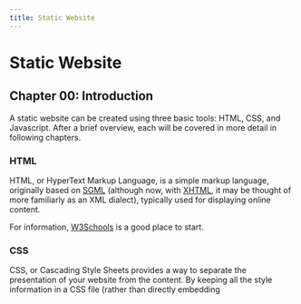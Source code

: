 ```yaml
--- 
title: Static Website
---
```


Static Website
==============

Chapter 00: Introduction
------------------------

A static website can be created using three basic tools: HTML, CSS, and Javascript. After a brief overview, each will be covered in more detail in following chapters.

### HTML

HTML, or HyperText Markup Language, is a simple markup language, originally based on [SGML](http://en.wikipedia.org/wiki/Standard_Generalized_Markup_Language) (although now, with [XHTML](http://en.wikipedia.org/wiki/XHTML), it may be thought of more familiarly as an XML dialect), typically used for displaying online content.

For information, [W3Schools](http://www.w3schools.com/html/default.asp) is a good place to start.

### CSS

CSS, or Cascading Style Sheets provides a way to separate the presentation of your website from the content. By keeping all the style information in a CSS file (rather than directly embedding <style> tags or worse, style= attributes), it becomes much easier to maintain a uniform look across a website, as well as easily change the styling when required.

For more information, [W3Schools](http://www.w3schools.com/css/default.asp) is a good place to start.

#### Tips
+ Use a framework
+ Start with a layout
+ Use SASS

#### Resources

+ Overall
  + [CSS Frameworks](http://www.smashingmagazine.com/2007/09/21/css-frameworks-css-reset-design-from-scratch/)
  + [Principles of Cross-Browser CSS](http://www.smashingmagazine.com/2010/06/07/the-principles-of-cross-browser-css-coding/)
  + [Understanding CSS Layouts](http://snook.ca/archives/html_and_css/six_keys_to_understanding_css_layouts/)
  + [Highly Extensible CSS Interfaces](http://cameronmoll.com/archives/2008/02/the_highly_extensible_css_interface_the_series/)
+ Layouts 
  + [Perfectly Multi-Column Liquid Layouts](http://matthewjamestaylor.com/blog/perfect-multi-column-liquid-layouts)
  + [Yet-Another-Multicolumn-Layout](http://www.yaml.de/en/home.html)
+ Element Specific
  + [Styling Tables](http://www.smashingmagazine.com/2008/08/13/top-10-css-table-designs/)
  + [Centered Tab Menu](http://matthewjamestaylor.com/blog/beautiful-css-centered-menus-no-hacks-full-cross-browser-support)

### JavaScript

Javascript (no relation to java) is primarily a client-side scripting language, interpreted by the user's web browser, although it is starting to gain traction as a server-side technology (see [Rhino](http://www.mozilla.org/rhino/) and [Node.js](http://nodejs.org/)). It is typically used to add dynamic behavior to a website.

#### Resources

+ Frameworks
  + [jQuery](http://jquery.com/)
  + mooTOols
+ Tools
  + [JS Shrink Tool](http://shrinksafe.dojotoolkit.org/)
+ Tutorials
  + [Advanced Javascript](http://ejohn.org/apps/learn/)
+ Random Articles
  + [Directed Graphs in JS](http://dhotson.tumblr.com/post/520720950/force-directed-graph-layout-in-javascript)

The First Project
-----------------

It's time to put what you've learned so far to use. The project for this part of the book is to create a personal website. The following chapters will guide you through exercises to give you the ability and tools to create your own personal static website!

